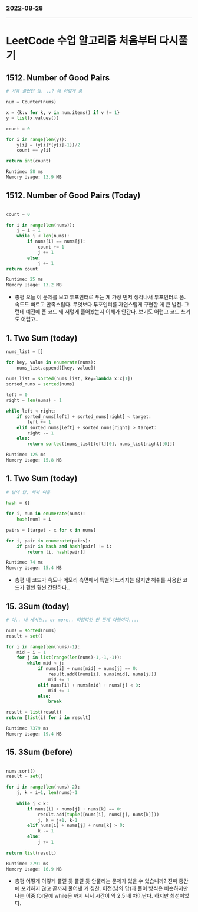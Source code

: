 ### 2022-08-28
--------------------
# LeetCode 수업 알고리즘 처음부터 다시풀기

## 1512. Number of Good Pairs
```python
# 처음 풀었던 답. ..? 왜 이렇게 품

num = Counter(nums)

x = {k:v for k, v in num.items() if v != 1}
y = list(x.values())

count = 0

for i in range(len(y)):
    y[i] = (y[i]*(y[i]-1))/2
    count += y[i]

return int(count)

Runtime: 58 ms
Memory Usage: 13.9 MB
```

## 1512. Number of Good Pairs (Today)
```python

count = 0

for i in range(len(nums)):
    j = i + 1
    while j < len(nums):
        if nums[i] == nums[j]:
            count += 1
            j += 1
        else:
            j += 1
return count

Runtime: 25 ms
Memory Usage: 13.2 MB
```
- 총평 오늘 이 문제를 보고 투포인터로 푸는 게 가장 먼저 생각나서 투포인터로 품. 속도도 빠르고 만족스럽다. 무엇보다 투포인터를 자연스럽게 구현한 게 큰 발전. 그런데 예전에 푼 코드 왜 저렇게 풀어놨는지 이해가 안간다. 보기도 어렵고 코드 쓰기도 어렵고.. 


## 1. Two Sum (today)
```python
nums_list = []

for key, value in enumerate(nums):
    nums_list.append([key, value])

nums_list = sorted(nums_list, key=lambda x:x[1])  
sorted_nums = sorted(nums)
    
left = 0
right = len(nums) - 1

while left < right:
    if sorted_nums[left] + sorted_nums[right] < target:
        left += 1
    elif sorted_nums[left] + sorted_nums[right] > target:
        right -= 1 
    else:
        return sorted([nums_list[left][0], nums_list[right][0]])

Runtime: 125 ms
Memory Usage: 15.8 MB
```
## 1. Two Sum (today)
```python
# 남의 답, 해쉬 이용

hash = {}
        
for i, num in enumerate(nums):
    hash[num] = i
    
pairs = [target - x for x in nums]

for i, pair in enumerate(pairs):
    if pair in hash and hash[pair] != i:
        return [i, hash[pair]]

Runtime: 74 ms
Memory Usage: 15.4 MB
```
- 총평 내 코드가 속도나 메모리 측면에서 특별히 느리지는 않지만 해쉬를 사용한 코드가 훨씬 훨씬 간단하다..

## 15. 3Sum (today)
```python
# 아.. 내 세시간.. or more.. 타임리밋 안 뜬게 다행이다.... 

nums = sorted(nums)
result = set()

for i in range(len(nums)-1):
    mid = i + 1
    for j in list(range(len(nums)-1,-1,-1)):
        while mid < j:
            if nums[i] + nums[mid] + nums[j] == 0:
                result.add((nums[i], nums[mid], nums[j]))
                mid += 1
            elif nums[i] + nums[mid] + nums[j] < 0:
                mid += 1
            else:
                break

result = list(result)
return [list(i) for i in result]

Runtime: 7379 ms
Memory Usage: 19.4 MB
```

## 15. 3Sum (before)
```python

nums.sort()
result = set()

for i in range(len(nums)-2):
    j, k = i+1, len(nums)-1
    
    while j < k:
        if nums[i] + nums[j] + nums[k] == 0:
            result.add(tuple([nums[i], nums[j], nums[k]]))
            j, k = j+1, k-1
        elif nums[i] + nums[j] + nums[k] > 0:
            k -= 1
        else:
            j += 1
            
return list(result) 

Runtime: 2791 ms
Memory Usage: 16.9 MB
```
- 총평 어떻게 이렇게 풀릴 듯 풀릴 듯 안풀리는 문제가 있을 수 있습니까? 진짜 중간에 포기하지 않고 끝까지 풀어낸 거 칭찬. 이전(남의 답)과 풀이 방식은 비슷하지만 나는 이중 for문에 while문 까지 써서 시간이 약 2.5 배 차이난다. 하지만 최선이었다.


        